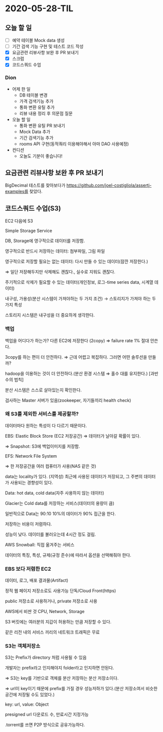 # 2020-05-28-TIL

## 오늘 할 일

- [ ] 예약 테이블 Mock data 생성
- [ ] 기간 검색 기능 구현 및 테스트 코드 작성
- [x] 요금관련 리뷰사항 보완 후 PR 보내기
- [x] 스크럼
- [x] 코드스쿼드 수업

### Dion
- 어제 한 일
    - DB 테이블 변경
    - 가격 검색기능 추가
    - 통화 변환 유틸 추가
    - 리뷰 내용 정리 후 의문점 질문
- 오늘 할 일
    - 통화 변환 유틸 PR 보내기
    - Mock Data 추가
    - 기간 검색기능 추가
    - rooms API 구현(동적쿼리 이용해야해서 아마 DAO 사용예정)
- 컨디션
    - 오늘도 기분이 좋습니다!

## 요금관련 리뷰사항 보완 후 PR 보내기

BigDecimal 테스트를 찾아보다가 https://github.com/joel-costigliola/assertj-examples를 찾았다.

## 코드스쿼드 수업(S3)

EC2 다음에 S3

Simple Storage Service

DB, Storage에 영구적으로 데이터를 저장함.

영구적으로 반드시 저장하는 데이터: 첨부파일, 그림 파일

영구적으로 저장할 필요는 없는 데이터: 다시 만들 수 있는 데이터(잠깐 저장한다.)

⇒ 일단 저장해두지만 삭제해도 괜찮다., 실수로 지워도 괜찮다.

주기적으로 삭제가 필요할 수 있는 데이터(개인정보, 로그-time series data, 시계열 데이터)

내구성, 가용성(분산 시스템이 가져야하는 두 가지 조건) → 스토리지가 가져야 하는 두가지 특성

스토리지 시스템은 내구성을 더 중요하게 생각한다.

### 백업

백업을 어디다가 하는가? 다른 EC2에 저장한다 (2copy) ⇒ failure rate 1%
절대 안쓴다.

3copy를 하는 편이 더 안전하다. ⇒ 근데 어렵고 복잡하다. 그러면 어떤 솔루션을 만들까?

hadoop을 이용하는 것이 더 안전하다.(분산 환경 시스템 ⇒ 홀수 대를 유지한다.) [과반수의 법칙]

분산 시스템은 스스로 살아있는지 확인한다.

검사하는 Master 서버가 있음(zookeeper, 자기들끼리 health check)

### 왜 S3를 제외한 서비스를 제공할까?

데이터마다 원하는 특성이 다 다르기 때문이다.

EBS: Elastic Block Store (EC2 저장공간) ⇒ 데이터가 날아갈 확률이 있다.

⇒ Snapshot: S3에 백업이미지를 저장함.

EFS: Network File System

⇒ 한 저장공간을 여러 컴퓨터가 사용(NAS 같은 것)

data는 locality가 있다. (지역성) 최근에 사용된 데이터가 저장되고, 그 주변의 데이터가 사용되는 경향성이 있다.

Data: hot data, cold data(자주 사용하지 않는 데이터)

Glacier는 Cold data를 저장하는 서비스(데이터의 용량이 큼)

일반적으로 Data는 90:10 10%의 데이터가 90% 접근을 한다.

저장하는 비용이 저렴하다.

성능이 낮다. 데이터를 불러오는데 4시간 정도 걸림.

AWS Snowball: 직접 옮겨주는 서비스

데이터의 특징, 특성, 규제(규정 준수)에 따라서 옵션을 선택해줘야 한다.

### EBS 보다 저렴한 EC2

데이터, 로그, 배포 결과물(Artifact)

정적 웹 페이지 저장소로도 사용가능 단독/Cloud Front(https)

public 저장소로 사용하거나, private 저장소로 사용

AWS에서 비싼 것 CPU, Network, Storage

S3 버킷에는 여러분의 지갑이 허용하는 만큼 저장할 수 있다.

같은 리전 내의 서비스 끼리의 네트워크 트래픽은 무료

### S3는 객체저장소

S3는 Prefix가 directory 처럼 사용될 수 있음

개발자는 prefix라고 인지해야지 folder라고 인지하면 안된다.

⇒ S3는 key를 기반으로 객체를 분산 저장하는 분산 저장소이다.

⇒ url이 key이기 때문에 prefix를 가질 경우 성능저하가 있다.(분산 저장소여서 비슷한 공간에 저장될 수도 있었다.)

key: url, value: Object

presigned url 다운로드 수, 만료시간 지정가능

.torrent를 쓰면 P2P 방식으로 공유가능하다.

